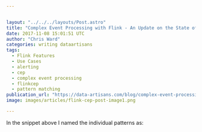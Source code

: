 ```yaml
---


layout: "../../../layouts/Post.astro"
title: "Complex Event Processing with Flink - An Update on the State of Flink CEP"
date: 2017-11-08 15:01:51 UTC
author: "Chris Ward"
categories: writing dataartisans
tags:
  - Flink Features
  - Use Cases
  - alerting
  - cep
  - complex event processing
  - flinkcep
  - pattern matching
publication_url: "https://data-artisans.com/blog/complex-event-processing-flink-cep-update"
image: images/articles/flink-cep-post-image1.png

---
```

In the snippet above I named the individual patterns as:

